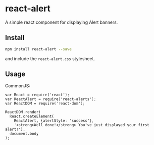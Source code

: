 # react-alert
A simple react component for displaying Alert banners.

## Install

```bash
npm install react-alert --save
```

and include the `react-alert.css` stylesheet.

## Usage

CommonJS:

```
var React = require('react');
var ReactAlert = require('react-alerts');
var ReactDOM = require('react-dom');

ReactDOM.render(
  React.createElement(
    ReactAlert, {alertStyle: 'success'}, 
    '<strong>Well done!</strong> You've just displayed your first alert!'),
  document.body
);
```